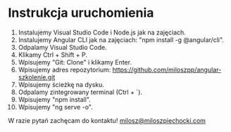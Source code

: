 # Instrukcja uruchomienia

1. Instalujemy Visual Studio Code i Node.js jak na zajęciach.
1. Instalujemy Angular CLI jak na zajęciach: "npm install -g @angular/cli".
1. Odpalamy Visual Studio Code.
1. Klikamy Ctrl + Shift + P.
1. Wpisujemy "Git: Clone" i klikamy Enter.
1. Wpisujemy adres repozytorium: https://github.com/miloszpp/angular-szkolenie.git
1. Wpisujemy ścieżkę na dysku.
1. Odpalamy zintegrowany terminal (Ctrl + `).
1. Wpisujemy "npm install".
1. Wpisujemy "ng serve -o".

W razie pytań zachęcam do kontaktu!
milosz@miloszpiechocki.com
